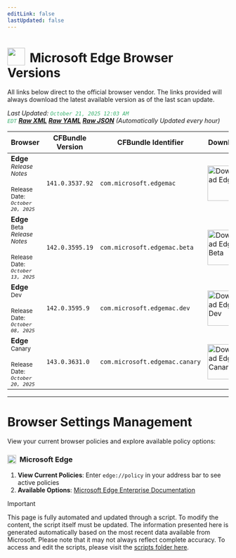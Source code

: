 ```yaml
---
editLink: false
lastUpdated: false
---
```


# <img src="/images/edge.png" style="height: 40px; display: inline-block; margin-right: 4px; vertical-align: text-bottom;"> Microsoft Edge Browser Versions

<span class="extra-small">All links below direct to the official browser vendor. The links provided will always download the latest available version as of the last scan update.</span>

<span class="extra-small">_Last Updated: <code style="color : mediumseagreen">October 21, 2025 12:03 AM EDT</code> [**_Raw XML_**](https://github.com/cocopuff2u/BOFA/blob/main/latest_edge_files/edge_latest_versions.xml) [**_Raw YAML_**](https://github.com/cocopuff2u/BOFA/blob/main/latest_edge_files/edge_latest_versions.yaml) [**_Raw JSON_**](https://github.com/cocopuff2u/BOFA/blob/main/latest_edge_files/edge_latest_versions.json) (Automatically Updated every hour)_</span>

| **Browser** | **CFBundle Version** | **CFBundle Identifier** | **Download** |
|------------|-------------------|---------------------|------------|
| **Edge** <br><a href="https://learn.microsoft.com/en-us/deployedge/microsoft-edge-relnote-stable-channel" style="text-decoration: none;"><small>_Release Notes_</small></a><br><br><small>Release Date:<br><em><code>October 20, 2025</code></em></small> | `141.0.3537.92` | `com.microsoft.edgemac` | <a href="https://msedge.sf.dl.delivery.mp.microsoft.com/filestreamingservice/files/8cf3d730-8f90-4d10-9de3-bc4c557e4527/MicrosoftEdge-141.0.3537.92.pkg"><img src="/images/edge.png" alt="Download Edge" width="80"></a> |
| **Edge** <sup>Beta</sup> <br><a href="https://learn.microsoft.com/en-us/deployedge/microsoft-edge-relnote-beta-channel" style="text-decoration: none;"><small>_Release Notes_</small></a><br><br><small>Release Date:<br><em><code>October 13, 2025</code></em></small> | `142.0.3595.19` | `com.microsoft.edgemac.beta` | <a href="https://msedge.sf.dl.delivery.mp.microsoft.com/filestreamingservice/files/ae9842e4-5a06-40ec-8ae6-a18ad71fbed1/MicrosoftEdgeBeta-142.0.3595.19.pkg"><img src="/images/edge_beta.png" alt="Download Edge Beta" width="80"></a> |
| **Edge** <sup>Dev</sup><br><br><small>Release Date:<br><em><code>October 08, 2025</code></em></small> | `142.0.3595.9` | `com.microsoft.edgemac.dev` | <a href="https://msedge.sf.dl.delivery.mp.microsoft.com/filestreamingservice/files/d9cacec8-ce95-4646-a276-96a5698fc117/MicrosoftEdgeDev-142.0.3595.9.pkg"><img src="/images/edge_dev.png" alt="Download Edge Dev" width="80"></a> |
| **Edge** <sup>Canary</sup><br><br><small>Release Date:<br><em><code>October 20, 2025</code></em></small> | `143.0.3631.0` | `com.microsoft.edgemac.canary` | <a href="https://msedge.sf.dl.delivery.mp.microsoft.com/filestreamingservice/files/b68c78bb-ed0f-4368-85f8-eba99b87f51d/MicrosoftEdgeCanary-143.0.3631.0.pkg"><img src="/images/edge_canary.png" alt="Download Edge Canary" width="80"></a> |

---

# Browser Settings Management

View your current browser policies and explore available policy options:

### <img src="/images/edge.png" style="height: 20px; display: inline-block; margin-right: 4px; vertical-align: text-bottom;"> Microsoft Edge
1. **View Current Policies**: Enter `edge://policy` in your address bar to see active policies
2. **Available Options**: [Microsoft Edge Enterprise Documentation](https://learn.microsoft.com/en-us/deployedge/microsoft-edge-policies)

> [!IMPORTANT]
> This page is fully automated and updated through a script. To modify the content, the script itself must be updated. The information presented here is generated automatically based on the most recent data available from Microsoft. Please note that it may not always reflect complete accuracy. To access and edit the scripts, please visit the [scripts folder here](https://github.com/cocopuff2u/MOFA_WEBSITE/tree/main/update_readme_scripts).
